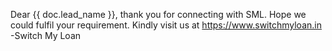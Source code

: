 Dear {{ doc.lead_name }}, thank you for connecting with SML. Hope we could fulfil your requirement. Kindly visit us at https://www.switchmyloan.in -Switch My Loan